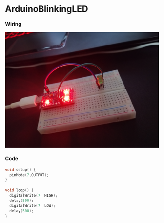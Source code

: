 # ArduinoBlinkingLED
### Wiring
![header image](https://github.com/KKKirilov/ArduinoBlinkingLED/blob/master/IMG_20200710_234805.jpg)

### Code
```C++
void setup() {
  pinMode(7,OUTPUT);
}

void loop() {
  digitalWrite(7, HIGH);
  delay(500);
  digitalWrite(7, LOW);
  delay(500);  
}
```
